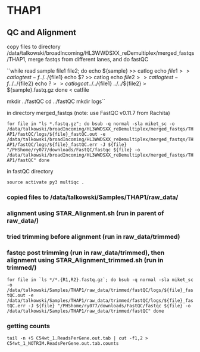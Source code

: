 # THAP1
## QC and Alignment

copy files to directory /data/talkowski/broadIncoming/HL3WWDSXX_reDemultiplex/merged_fastqs/THAP1, merge fastqs from different lanes, and do fastQC

``while read sample file1 file2; do
echo ${sample} >> catlog
echo ${file1} >> catlog
test -f ../../${file1}
echo $? >> catlog
echo ${file2} >> catlog
test -f ../../${file2}
echo $? >> catlog
cat ../../${file1} ../../${file2} > ${sample}.fastq.gz
done < catfile

mkdir ../fastQC
cd ../fastQC
mkdir logs``

in directory merged_fastqs (note: use FastQC v0.11.7 from Rachita)

``for file in "ls *.fastq.gz"; do
bsub -q normal -sla miket_sc -o /data/talkowski/broadIncoming/HL3WWDSXX_reDemultiplex/merged_fastqs/THAP1/fastQC/logs/${file}_fastQC.out -e /data/talkowski/broadIncoming/HL3WWDSXX_reDemultiplex/merged_fastqs/THAP1/fastQC/logs/${file}_fastQC.err -J ${file} "/PHShome/ry077/downloads/FastQC/fastqc ${file} -o /data/talkowski/broadIncoming/HL3WWDSXX_reDemultiplex/merged_fastqs/THAP1/fastQC"
done``

in fastQC directory

``source activate py3
multiqc .``

### copied files to /data/talkowski/Samples/THAP1/raw_data/

### alignment using STAR_Alignment.sh (run in parent of raw_data/)

### tried trimming before alignment (run in raw_data/trimmed)

### fastqc post trimming (run in raw_data/trimmed), then alignment using STAR_Alignment_trimmed.sh (run in trimmed/)

```for file in `ls */*.{R1,R2}.fastq.gz`; do
bsub -q normal -sla miket_sc -o /data/talkowski/Samples/THAP1/raw_data/trimmed/fastQC/logs/${file}_fastQC.out -e /data/talkowski/Samples/THAP1/raw_data/trimmed/fastQC/logs/${file}_fastQC.err -J ${file} "/PHShome/ry077/downloads/FastQC/fastqc ${file} -o /data/talkowski/Samples/THAP1/raw_data/trimmed/fastQC"
done```

### getting counts

```tail -n +5 C54wt_1.ReadsPerGene.out.tab | cut -f1,2 > C54wt_1_NOTRIM.ReadsPerGene.out.tab.counts```
